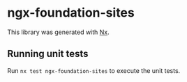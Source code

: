 # ngx-foundation-sites

This library was generated with [Nx](https://nx.dev).

## Running unit tests

Run `nx test ngx-foundation-sites` to execute the unit tests.
